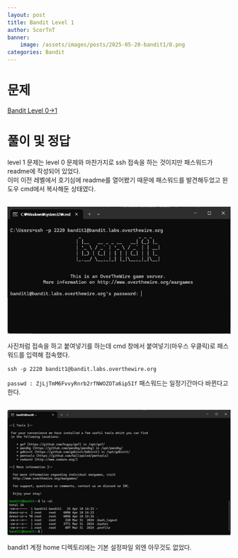 ```yaml
---
layout: post
title: Bandit Level 1
author: ScorTnT
banner:
    image: /assets/images/posts/2025-05-20-bandit1/0.png
categories: Bandit
---
```


# 문제

[Bandit Level 0->1](https://overthewire.org/wargames/bandit/bandit1.html)

# 풀이 및 정답

level 1 문제는 level 0 문제와 마찬가지로 ssh 접속을 하는 것이지만 패스워드가 readme에 작성되어 있었다.<br>
이미 이전 레벨에서 호기심에 readme를 열어봤기 때문에 패스워드를 발견해두었고 윈도우 cmd에서 복사해둔 상태였다.<br><br>

![](/assets/images/posts/2025-05-20-bandit1/0.png)

사진처럼 접속을 하고 붙여넣기를 하는데 cmd 창에서 붙여넣기(마우스 우클릭)로 패스워드를 입력해 접속했다.<br>

``` windows-command
ssh -p 2220 bandit1@bandit.labs.overthewire.org
```

`passwd : ZjLjTmM6FvvyRnrb2rfNWOZOTa6ip5If`
패스워드는 일정기간마다 바뀐다고 한다.
<br><br>


![](/assets/images/posts/2025-05-20-bandit1/1.png)

bandit1 계정 home 디렉토리에는 기본 설정파일 외엔 아무것도 없었다.